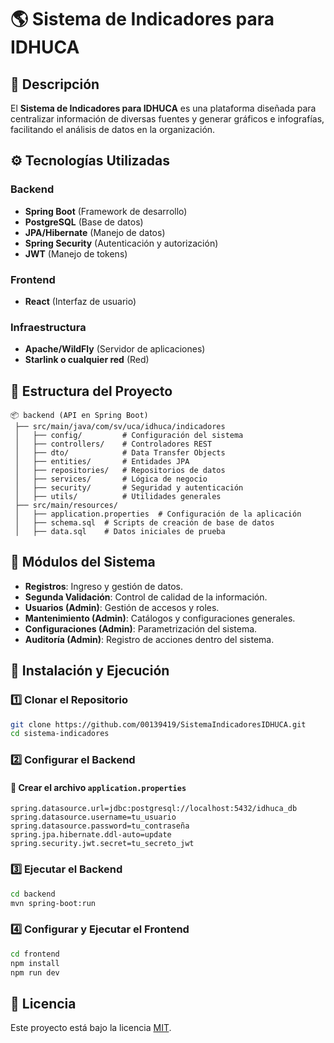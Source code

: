 # 🌎 Sistema de Indicadores para IDHUCA  

## 📌 Descripción  
El **Sistema de Indicadores para IDHUCA** es una plataforma diseñada para centralizar información de diversas fuentes y generar gráficos e infografías, facilitando el análisis de datos en la organización.  

## ⚙️ Tecnologías Utilizadas  
### **Backend**  
- **Spring Boot** (Framework de desarrollo)  
- **PostgreSQL** (Base de datos)  
- **JPA/Hibernate** (Manejo de datos)  
- **Spring Security** (Autenticación y autorización)  
- **JWT** (Manejo de tokens)  

### **Frontend**  
- **React** (Interfaz de usuario)  

### **Infraestructura**  
- **Apache/WildFly** (Servidor de aplicaciones)  
- **Starlink o cualquier red** (Red)  


## 📂 Estructura del Proyecto  
```
📦 backend (API en Spring Boot)
 ├── src/main/java/com/sv/uca/idhuca/indicadores
 │   ├── config/         # Configuración del sistema
 │   ├── controllers/    # Controladores REST
 │   ├── dto/            # Data Transfer Objects
 │   ├── entities/       # Entidades JPA
 │   ├── repositories/   # Repositorios de datos
 │   ├── services/       # Lógica de negocio
 │   ├── security/       # Seguridad y autenticación
 │   ├── utils/          # Utilidades generales
 ├── src/main/resources/
 │   ├── application.properties  # Configuración de la aplicación
 │   ├── schema.sql  # Scripts de creación de base de datos
 │   ├── data.sql    # Datos iniciales de prueba
```

## 📜 Módulos del Sistema  
- **Registros**: Ingreso y gestión de datos.  
- **Segunda Validación**: Control de calidad de la información.  
- **Usuarios (Admin)**: Gestión de accesos y roles.  
- **Mantenimiento (Admin)**: Catálogos y configuraciones generales.  
- **Configuraciones (Admin)**: Parametrización del sistema.  
- **Auditoría (Admin)**: Registro de acciones dentro del sistema.  

## 🚀 Instalación y Ejecución  

### **1️⃣ Clonar el Repositorio**  
```bash
git clone https://github.com/00139419/SistemaIndicadoresIDHUCA.git
cd sistema-indicadores
```

### **2️⃣ Configurar el Backend**  
#### 📌 Crear el archivo `application.properties`
```properties
spring.datasource.url=jdbc:postgresql://localhost:5432/idhuca_db
spring.datasource.username=tu_usuario
spring.datasource.password=tu_contraseña
spring.jpa.hibernate.ddl-auto=update
spring.security.jwt.secret=tu_secreto_jwt
```

### **3️⃣ Ejecutar el Backend**  
```bash
cd backend
mvn spring-boot:run
```

### **4️⃣ Configurar y Ejecutar el Frontend**  
```bash
cd frontend
npm install
npm run dev
```

## 📖 Licencia  
Este proyecto está bajo la licencia [MIT](LICENSE).  
